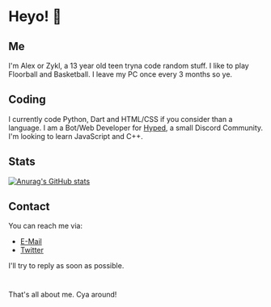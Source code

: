 <!--
**Zykkl/zykkl** is a ✨ _special_ ✨ repository because its `README.md` (this file) appears on your GitHub profile.

Here are some ideas to get you started:

- 🔭 I’m currently working on ...
- 🌱 I’m currently learning ...
- 👯 I’m looking to collaborate on ...
- 🤔 I’m looking for help with ...
- 💬 Ask me about ...
- 📫 How to reach me: ...
- 😄 Pronouns: ...
- ⚡ Fun fact: ...
-->


# Heyo! 👋

## Me

I'm Alex or Zykl, a 13 year old teen tryna code random stuff.
I like to play Floorball and Basketball. I leave my PC once every 3 months so ye.


## Coding

I currently code Python, Dart and HTML/CSS if you consider than a language.
I am a Bot/Web Developer for [Hyped](https://discord.gg/xRM9vmCBpv), a small Discord Community.
I'm looking to learn JavaScript and C++.

## Stats
[![Anurag's GitHub stats](https://github-readme-stats.vercel.app/api?username=zykkl)](https://github.com/anuraghazra/github-readme-stats)

## Contact

You can reach me via:
- [E-Mail](mailto:alex.zykl@pm.me)
- [Twitter](https://twitter.com/Zykkl_)

I'll try to reply as soon as possible.

#
That's all about me. Cya around!
